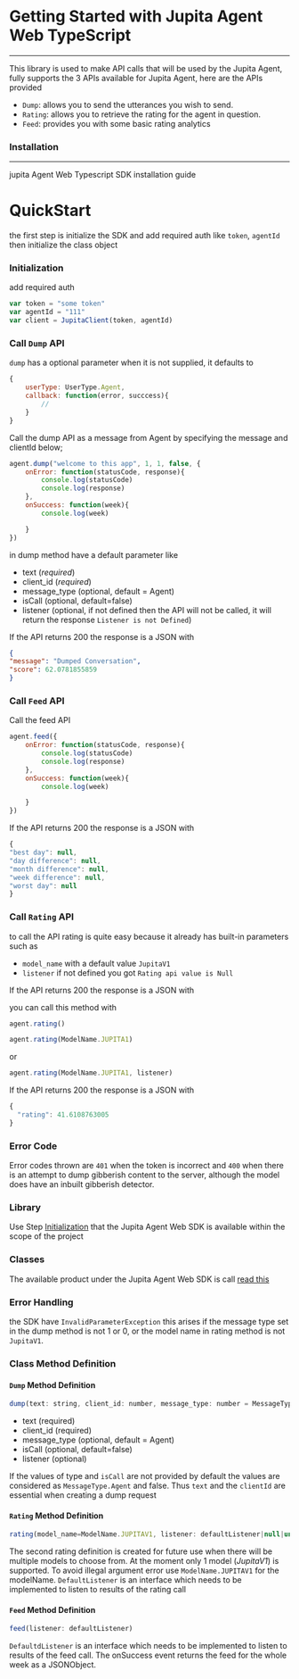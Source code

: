 
# Getting Started with Jupita Agent Web TypeScript

---

This library is used to make API calls that will be used by the Jupita Agent, fully supports the 3 APIs available for Jupita Agent, 
here are the APIs provided

* `Dump`: allows you to send the utterances you wish to send.
* `Rating`: allows you to retrieve the rating for the agent in question.
* `Feed`: provides you with some basic rating analytics




### Installation

---

jupita Agent Web Typescript SDK installation guide

# QuickStart

the first step is initialize the SDK and add required auth like `token`, `agentId` then initialize the class object

### Initialization

add required auth 

```js
var token = "some token"
var agentId = "111"
var client = JupitaClient(token, agentId)
```



### Call `Dump` API

`dump` has a optional parameter when it is not supplied, it defaults to

```js
{
    userType: UserType.Agent,
    callback: function(error, succcess){
        //
    }
}
```

Call the dump API as a message from Agent by specifying the message and clientId below;

```js
agent.dump("welcome to this app", 1, 1, false, {
    onError: function(statusCode, response){
        console.log(statusCode)
        console.log(response)
    }, 
    onSuccess: function(week){
        console.log(week)

    }
})
```
in dump method have a default parameter like

* text (*required*)
* client_id (*required*)
* message_type (optional, default = Agent)
* isCall (optional, default=false)
* listener (optional, if not defined then the API will not be called, it will return the response `Listener is not Defined`)

If the API returns 200 the response is a JSON with

```json
{
"message": "Dumped Conversation",
"score": 62.0781855859
}
```

### Call `Feed` API

Call the feed API

```js
agent.feed({
    onError: function(statusCode, response){
        console.log(statusCode)
        console.log(response)
    }, 
    onSuccess: function(week){
        console.log(week)

    }
})
```


If the API returns 200 the response is a JSON with

```js
{
"best day": null,
"day difference": null,
"month difference": null,
"week difference": null,
"worst day": null
}
```

### Call `Rating` API

to call the API rating is quite easy because it already has built-in parameters such as

* `model_name` with a default value `JupitaV1`
* `listener` if not defined you got `Rating api value is Null`

If the API returns 200 the response is a JSON with

you can call this method with

```js
agent.rating()
```

```js
agent.rating(ModelName.JUPITA1)
```
or

```js
agent.rating(ModelName.JUPITA1, listener)
```

If the API returns 200 the response is a JSON with

```js
{
  "rating": 41.6108763005
}
```

### Error Code

Error codes thrown are `401` when the token is incorrect and `400` when there is an attempt to dump gibberish content to the server, although the model does have an inbuilt gibberish detector.

### Library

Use Step [Initialization](###initialization)
that the Jupita Agent Web SDK is available within the scope of the project 


### Classes

The available product under the Jupita Agent Web SDK is call [read this](###initialization) 

### Error Handling

the SDK have `InvalidParameterException` this arises if the message type set in the dump method is not 1 or 0, or the model name in rating method is not `JupitaV1`.

### Class Method Definition

#### `Dump` Method Definition

```js
dump(text: string, client_id: number, message_type: number = MessageType.Agent, isCall = false, listener: defaultListener|null|undefined=null)
```

* text (required)
* client_id (required)
* message_type (optional, default = Agent)
* isCall (optional, default=false)
* listener (optional)

If the values of type and `isCall` are not provided by default the values are considered as `MessageType.Agent` and false. Thus `text` and the `clientId` are essential when creating a dump request

#### `Rating` Method Definition

```js
rating(model_name=ModelName.JUPITAV1, listener: defaultListener|null|undefined=null)
```
The second rating definition is created for future use when there will be multiple models to choose from. At the moment only 1 model (*JupitaV1*) is supported. To avoid illegal argument error use `ModelName.JUPITAV1` for the modelName. `DefaultListener` is an interface which needs to be implemented to listen to results of the rating call

#### `Feed` Method Definition

```js
feed(listener: defaultListener)
```

`DefaultdListener` is an interface which needs to be implemented to listen to results of the feed call. The onSuccess event returns the feed for the whole week as a JSONObject.